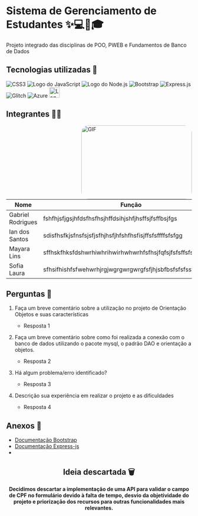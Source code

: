 # Sistema de Gerenciamento de Estudantes ✨💻📂🎓

Projeto integrado das disciplinas de POO, PWEB e Fundamentos de Banco de Dados

## Tecnologias utilizadas 🚀

![CSS3](https://img.shields.io/badge/css3-%231572B6.svg?style=for-the-badge&logo=css3&logoColor=white)
![Logo do JavaScript](https://img.shields.io/badge/JavaScript-323330?style=for-the-badge&logo=javascript&logoColor=F7DF1E)
![Logo do Node.js](https://img.shields.io/badge/Node.js-2B8244?style=for-the-badge&logo=node.js&logoColor=white)
![Bootstrap](https://img.shields.io/badge/bootstrap-%238511FA.svg?style=for-the-badge&logo=bootstrap&logoColor=white)
![Express.js](https://img.shields.io/badge/express.js-%23404d59.svg?style=for-the-badge&logo=express&logoColor=%2361DAFB)
![Glitch](https://img.shields.io/badge/glitch-%233333FF.svg?style=for-the-badge&logo=glitch&logoColor=white)
![Azure](https://img.shields.io/badge/azure-%230072C6.svg?style=for-the-badge&logo=microsoftazure&logoColor=white)
<img src="https://www2.ifal.edu.br/acesso-a-sistemas/logo2.png/@@images/image.png" alt="Logo do Ifal" style="width:auto; height:28px;"/>

## Integrantes 🤝🏻

<img src="https://media1.giphy.com/media/v1.Y2lkPTc5MGI3NjExbmdhYm82eHVqbXp4dGJ2eXJ5YXg2MjE5cmNnaG9zMTUwOWhlMmozNyZlcD12MV9pbnRlcm5hbF9naWZfYnlfaWQmY3Q9Zw/26tn33aiTi1jkl6H6/giphy.gif" alt="GIF" style="border-radius: 20px; width: 300px; height: 200px;" align="right">

| Nome | Função |
|--------|------|
| Gabriel Rodrigues | fshfhjsfjgsjhfdsfhsfhsjhffdsihjshfjhsffsjfsffbsjfgs |
| Ian dos Santos | sdisfhsfkjsfnsfsjsfjsfhjhsfjhfshfhsfisjffsfsffffsfsfgg |
| Mayara Lins  | sffhskfhksfdshwrhiwhrihwirhwhwrhfsfhsjfqfsjfsfsffsfsfgdg |
| Sofia Laura | sfhsifhishfsfwehwrhjrgjwgrgwrgwrgfsfjhjsbfbsfsfsfssfgdgdgdg | 

## Perguntas 💭
1. Faça um breve comentário sobre a utilização no projeto de Orientação Objetos e suas características
    - Resposta 1

2. Faça um breve comentário sobre como foi realizada a conexão com o banco de dados utilizando o pacote mysql, o padrão DAO e orientação a objetos. 
    - Resposta 2

3. Há algum problema/erro identificado?
    - Resposta 3

4. Descrição sua experiência em realizar o projeto e as dificuldades
    - Resposta 4

## Anexos 📌

- [Documentação Bootstrap](https://getbootstrap.com/docs/5.3/getting-started/introduction/)
- [Documentação Express-js](https://expressjs.com/)
- []()
  

<div align="center">

## Ideia descartada 🗑 

**Decidimos descartar a implementação de uma API para validar o campo de CPF no formulário devido à falta de tempo, desvio da objetividade do projeto e priorização dos recursos para outras funcionalidades mais relevantes.**

</div>
